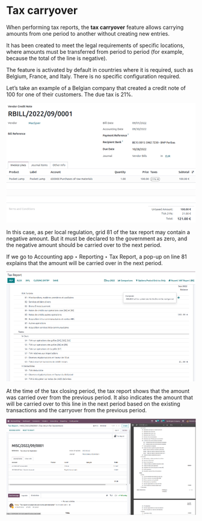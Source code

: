 # Tax carryover

When performing tax reports, the **tax carryover** feature allows carrying amounts from one period
to another without creating new entries.

It has been created to meet the legal requirements of specific locations, where amounts must be
transferred from period to period (for example, because the total of the line is negative).

The feature is activated by default in countries where it is required, such as Belgium, France, and
Italy. There is no specific configuration required.

Let’s take an example of a Belgian company that created a credit note of 100 for one of their
customers. The due tax is 21%.

![Illustration with a credit note](tax_carryover/belgian-example.png)

In this case, as per local regulation, grid 81 of the tax report may contain a negative amount. But
it must be declared to the government as zero, and the negative amount should be carried over to the
next period.

If we go to Accounting app ‣ Reporting ‣ Tax Report, a pop-up on line 81
explains that the amount will be carried over in the next period.

![pop-up message stating the amount will be carried over to the next period](tax_carryover/pop-up.png)

At the time of the tax closing period, the tax report shows that the amount was carried over from
the previous period. It also indicates the amount that will be carried over to this line in the next
period based on the existing transactions and the carryover from the previous period.

![Illustration of the tax return](tax_carryover/tax-return.png)
